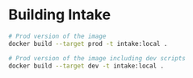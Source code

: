 # Building Intake

```bash
# Prod version of the image
docker build --target prod -t intake:local .

# Prod version of the image including dev scripts
docker build --target dev -t intake:local .
```
